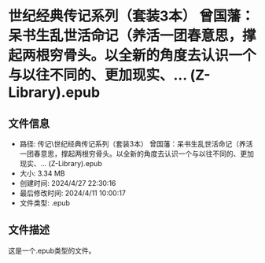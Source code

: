 ﻿# 世纪经典传记系列（套装3本） 曾国藩：呆书生乱世活命记（养活一团春意思，撑起两根穷骨头。以全新的角度去认识一个与以往不同的、更加现实、... (Z-Library).epub

## 文件信息
- 路径: 传记\世纪经典传记系列（套装3本） 曾国藩：呆书生乱世活命记（养活一团春意思，撑起两根穷骨头。以全新的角度去认识一个与以往不同的、更加现实、... (Z-Library).epub
- 大小: 3.34 MB
- 创建时间: 2024/4/27 22:30:16
- 最后修改时间: 2024/4/11 10:00:17
- 文件类型: .epub

## 文件描述
这是一个.epub类型的文件。

